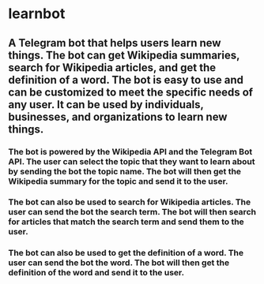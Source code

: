 # learnbot

## A Telegram bot that helps users learn new things. The bot can get Wikipedia summaries, search for Wikipedia articles, and get the definition of a word. The bot is easy to use and can be customized to meet the specific needs of any user. It can be used by individuals, businesses, and organizations to learn new things.

### The bot is powered by the Wikipedia API and the Telegram Bot API. The user can select the topic that they want to learn about by sending the bot the topic name. The bot will then get the Wikipedia summary for the topic and send it to the user.

### The bot can also be used to search for Wikipedia articles. The user can send the bot the search term. The bot will then search for articles that match the search term and send them to the user.

### The bot can also be used to get the definition of a word. The user can send the bot the word. The bot will then get the definition of the word and send it to the user.
